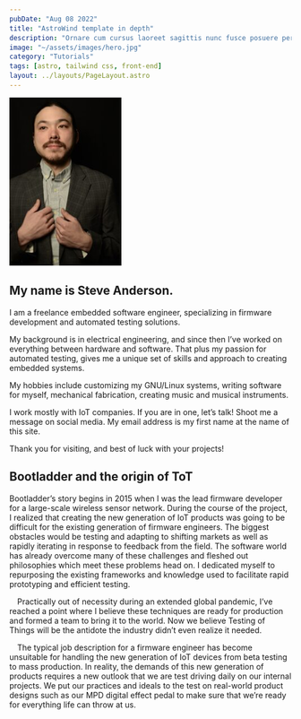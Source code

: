 ```yaml
---
pubDate: "Aug 08 2022"
title: "AstroWind template in depth"
description: "Ornare cum cursus laoreet sagittis nunc fusce posuere per euismod dis vehicula a, semper fames lacus maecenas dictumst pulvinar neque enim non potenti. Torquent hac sociosqu eleifend potenti."
image: "~/assets/images/hero.jpg"
category: "Tutorials"
tags: [astro, tailwind css, front-end]
layout: ../layouts/PageLayout.astro
---
```




<div> <img src="src/assets/images/stevephoto.jpeg"/></div>

## My name is Steve Anderson.

I am a freelance embedded software engineer, specializing in firmware development and automated testing solutions.

My background is in electrical engineering, and since then I’ve worked on everything between hardware and software.  That plus my passion for automated testing, gives me a unique set of skills and approach to creating embedded systems.

My hobbies include customizing my GNU/Linux systems, writing software for myself, mechanical fabrication, creating music and musical instruments.

 I work mostly with IoT companies.  If you are in one, let’s talk!  Shoot me a message on social media.  My email address is my first name at the name of this site.

Thank you for visiting, and best of luck with your projects!




## Bootladder and the origin of ToT

    

   Bootladder’s story begins in 2015 when I was the lead firmware developer for a large-scale wireless sensor network. During the course of the project, I realized that creating the new generation of IoT products was going to be difficult for the existing generation of firmware engineers. The biggest obstacles would be testing and adapting to shifting markets as well as rapidly iterating in response to feedback from the field. The software world has already overcome many of these challenges and fleshed out philosophies which meet these problems head on. I dedicated myself to repurposing the existing frameworks and knowledge used to facilitate rapid prototyping and efficient testing.


 Practically out of necessity during an extended global pandemic, I’ve reached a point where I believe these techniques are ready for production and formed a team to bring it to the world. Now we believe Testing of Things will be the antidote the industry didn’t even realize it needed.


 The typical job description for a firmware engineer has become unsuitable for handling the new generation of IoT devices from beta testing to mass production. In reality, the demands of this new generation of products requires a new outlook that we are test driving daily on our internal projects. We put our practices and ideals to the test on real-world product designs such as our MPD digital effect pedal to make sure that we’re ready for everything life can throw at us.

